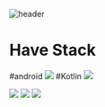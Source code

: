 
![header](https://capsule-render.vercel.app/api?type=waving&color=auto&height=300&section=header&text=Welcome.&fontSize=90)

# Have Stack
#android
<img src="https://img.shields.io/badge/Android-3DDC84?style=for-the-badge&logo=Android&logoColor=white">
#Kotlin
<img src="https://img.shields.io/badge/Kotlin-3DDC84?style=for-the-badge&logo=Kotlin&logoColor=white">


<img src="https://img.shields.io/badge/아이콘이름-추천 색상?style=for-the-badge&logo=아이콘 이름&logoColor=white">
<img src="https://img.shields.io/badge/아이콘이름-추천 색상?style=for-the-badge&logo=아이콘 이름&logoColor=white">
<img src="https://img.shields.io/badge/아이콘이름-추천 색상?style=for-the-badge&logo=아이콘 이름&logoColor=white">

